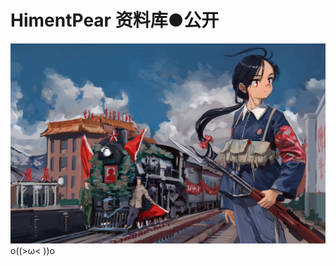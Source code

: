 # HimentPear 资料库●公开
![commune](https://github.com/himentpear/library/blob/gh-pages/92612895_p0_master1200.jpg)
o((>ω< ))o
